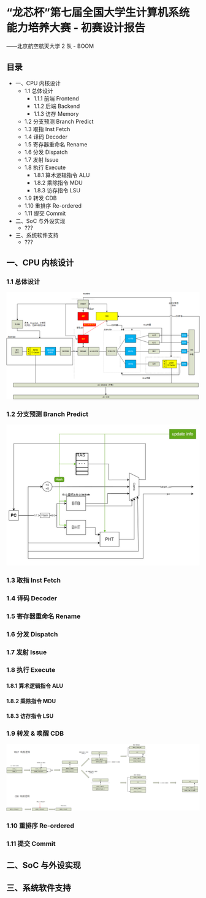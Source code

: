 # “龙芯杯”第七届全国大学生计算机系统能力培养大赛 - 初赛设计报告
——北京航空航天大学 2 队 - BOOM

## 目录
- 一、CPU 内核设计
  - 1.1 总体设计
    - 1.1.1 前端 Frontend
    - 1.1.2 后端 Backend
    - 1.1.3 访存 Memory
  - 1.2 分支预测 Branch Predict
  - 1.3 取指 Inst Fetch
  - 1.4 译码 Decoder
  - 1.5 寄存器重命名 Rename
  - 1.6 分发 Dispatch
  - 1.7 发射 Issue
  - 1.8 执行 Execute
    - 1.8.1 算术逻辑指令 ALU
    - 1.8.2 乘除指令 MDU
    - 1.8.3 访存指令 LSU
  - 1.9 转发 CDB
  - 1.10 重排序 Re-ordered
  - 1.11 提交 Commit
- 二、SoC 与外设实现
  - ???
- 三、系统软件支持
  - ???

## 一、CPU 内核设计

### 1.1 总体设计

![Overview](images/Structure.png)

### 1.2 分支预测 Branch Predict

![BPU](images/BPU.jpg)

### 1.3 取指 Inst Fetch

### 1.4 译码 Decoder

### 1.5 寄存器重命名 Rename

### 1.6 分发 Dispatch

### 1.7 发射 Issue

### 1.8 执行 Execute

#### 1.8.1 算术逻辑指令 ALU
    
#### 1.8.2 乘除指令 MDU

#### 1.8.3 访存指令 LSU

### 1.9 转发 & 唤醒 CDB

![wkup_forward](images/wkup_forward.png)

### 1.10 重排序 Re-ordered

### 1.11 提交 Commit



## 二、SoC 与外设实现

## 三、系统软件支持